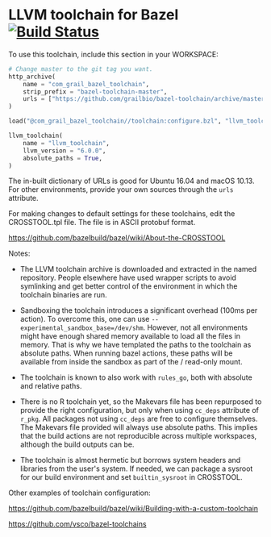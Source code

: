 LLVM toolchain for Bazel [![Build Status](https://travis-ci.org/grailbio/bazel-toolchain.svg?branch=master)](https://travis-ci.org/grailbio/bazel-toolchain)
=================

To use this toolchain, include this section in your WORKSPACE:
```python
# Change master to the git tag you want.
http_archive(
    name = "com_grail_bazel_toolchain",
    strip_prefix = "bazel-toolchain-master",
    urls = ["https://github.com/grailbio/bazel-toolchain/archive/master.tar.gz"],
)

load("@com_grail_bazel_toolchain//toolchain:configure.bzl", "llvm_toolchain")

llvm_toolchain(
    name = "llvm_toolchain",
    llvm_version = "6.0.0",
    absolute_paths = True,
)
```

The in-built dictionary of URLs is good for Ubuntu 16.04 and macOS 10.13. For
other environments, provide your own sources through the `urls` attribute.

For making changes to default settings for these toolchains, edit the
CROSSTOOL.tpl file. The file is in ASCII protobuf format.

https://github.com/bazelbuild/bazel/wiki/About-the-CROSSTOOL

Notes:

- The LLVM toolchain archive is downloaded and extracted in the named
  repository.  People elsewhere have used wrapper scripts to avoid symlinking
  and get better control of the environment in which the toolchain binaries are
  run.

- Sandboxing the toolchain introduces a significant overhead (100ms per
  action). To overcome this, one can use
  `--experimental_sandbox_base=/dev/shm`.  However, not all environments might
  have enough shared memory available to load all the files in memory. That is
  why we have templated the paths to the toolchain as absolute paths. When
  running bazel actions, these paths will be available from inside the sandbox
  as part of the / read-only mount.

- The toolchain is known to also work with `rules_go`, both with absolute and
  relative paths.

- There is no R toolchain yet, so the Makevars file has been repurposed to
  provide the right configuration, but only when using `cc_deps` attribute of
  `r_pkg`. All packages not using `cc_deps` are free to configure themselves.
  The Makevars file provided will always use absolute paths. This implies that
  the build actions are not reproducible across multiple workspaces, although
  the build outputs can be.

- The toolchain is almost hermetic but borrows system headers and libraries
  from the user's system. If needed, we can package a sysroot for our build
  environment and set `builtin_sysroot` in CROSSTOOL.

Other examples of toolchain configuration:

https://github.com/bazelbuild/bazel/wiki/Building-with-a-custom-toolchain

https://github.com/vsco/bazel-toolchains

